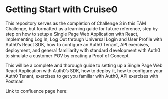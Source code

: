 # Getting Start with Cruise0

This repository serves as the completion of Challenge 3 in this TAM Challenge, but formatted as a learning guide for future reference, step by step on how to setup a Single Page Web Application with React, implementing Log In, Log Out through Universal Login and User Profile with Auth0’s React SDK, how to configure an Auth0 Tenant, API exercises, deployment, and general familiarity with standard development with Auth0 to simulate a customer POV by creating a Proof of Concept.

This will be a complete and thorough guide to setting up a Single Page Web React Application with Auth0’s SDK, how to deploy it, how to configure your Auth0 Tenant, exercises to get you familiar with Auth0, API exercises with Postman

Link to confluence page here:
